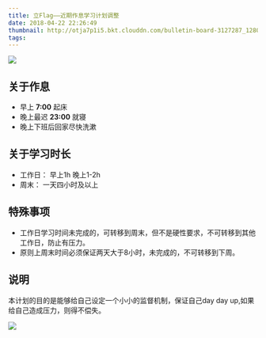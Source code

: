 ```yaml
---
title: 立Flag——近期作息学习计划调整
date: 2018-04-22 22:26:49
thumbnail: http://otja7p1i5.bkt.clouddn.com/bulletin-board-3127287_1280.jpg
tags:
---
```


![](http://otja7p1i5.bkt.clouddn.com/bulletin-board-3127287_1280.jpg)

<!-- more -->
## 关于作息

- 早上 **7:00** 起床
- 晚上最迟 **23:00** 就寝
- 晚上下班后回家尽快洗漱

## 关于学习时长

- 工作日： 早上1h  晚上1-2h
- 周末： 一天四小时及以上

## 特殊事项

- 工作日学习时间未完成的，可转移到周末，但不是硬性要求，不可转移到其他工作日，防止有压力。
- 原则上周末时间必须保证两天大于8小时，未完成的，不可转移到下周。

## 说明

本计划的目的是能够给自己设定一个小小的监督机制，保证自己day day up,如果给自己造成压力，则得不偿失。


![](http://otja7p1i5.bkt.clouddn.com/raise-3338589_1280.jpg)
